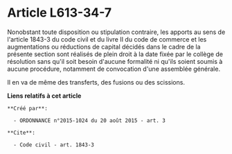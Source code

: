 # Article L613-34-7

Nonobstant toute disposition ou stipulation contraire, les apports au sens de l'article 1843-3 du code civil et du livre II
du code de commerce et les augmentations ou réductions de capital décidés dans le cadre de la présente section sont réalisés
de plein droit à la date fixée par le collège de résolution sans qu'il soit besoin d'aucune formalité ni qu'ils soient soumis
à aucune procédure, notamment de convocation d'une assemblée générale. 

Il en va de même des transferts, des fusions ou des scissions.

**Liens relatifs à cet article**

	**Créé par**:

	  - ORDONNANCE n°2015-1024 du 20 août 2015 - art. 3

	**Cite**:

	  - Code civil - art. 1843-3
